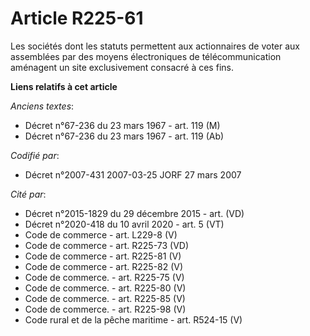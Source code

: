 # Article R225-61

Les sociétés dont les statuts permettent aux actionnaires de voter aux assemblées par des moyens électroniques de
télécommunication aménagent un site exclusivement consacré à ces fins.

**Liens relatifs à cet article**

_Anciens textes_:

  - Décret n°67-236 du 23 mars 1967 - art. 119 (M)
  - Décret n°67-236 du 23 mars 1967 - art. 119 (Ab)

_Codifié par_:

  - Décret n°2007-431 2007-03-25 JORF 27 mars 2007

_Cité par_:

  - Décret n°2015-1829 du 29 décembre 2015 - art. (VD)
  - Décret n°2020-418 du 10 avril 2020 - art. 5 (VT)
  - Code de commerce - art. L229-8 (V)
  - Code de commerce - art. R225-73 (VD)
  - Code de commerce - art. R225-81 (V)
  - Code de commerce - art. R225-82 (V)
  - Code de commerce. - art. R225-75 (V)
  - Code de commerce. - art. R225-80 (V)
  - Code de commerce. - art. R225-85 (V)
  - Code de commerce. - art. R225-98 (V)
  - Code rural et de la pêche maritime - art. R524-15 (V)
